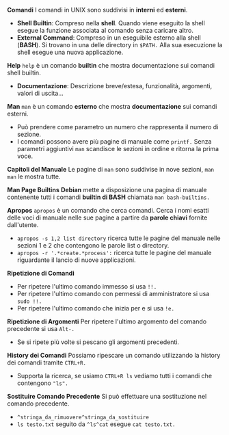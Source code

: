 **Comandi**
I comandi in UNIX sono suddivisi in **interni** ed **esterni**.
- **Shell Builtin**: Compreso nella **shell**. Quando viene eseguito la shell esegue la funzione associata al comando senza caricare altro.
- **External Command**: Compreso in un eseguibile esterno alla shell (**BASH**). Si trovano in una delle directory in `$PATH.` Alla sua esecuzione la shell esegue una nuova applicazione.

**Help**
`help` è un comando **builtin** che mostra documentazione sui comandi shell builtin.
- **Documentazione**: Descrizione breve/estesa, funzionalità, argomenti, valori di uscita...

**Man**
`man` è un comando **esterno** che mostra **documentazione** sui comandi esterni.
- Può prendere come parametro un numero che rappresenta il numero di sezione.
- I comandi possono avere più pagine di manuale come `printf.` Senza parametri aggiuntivi `man` scandisce le sezioni in ordine e ritorna la prima voce.

**Capitoli del Manuale**
Le pagine di `man` sono suddivise in nove sezioni, `man man` le mostra tutte.

**Man Page Builtins**
**Debian** mette a disposizione una pagina di manuale contenente tutti i comandi **builtin di BASH** chiamata `man bash-builtins.`

**Apropos**
`apropos` è un comando che cerca comandi. Cerca i nomi esatti delle voci di manuale nelle sue pagine a partire da **parole chiavi** fornite dall'utente.
- `apropos -s 1,2 list directory` ricerca tutte le pagine del manuale nelle sezioni 1 e 2 che contengono le parole list o directory.
- `apropos -r '.*create.*process':` ricerca tutte le pagine del manuale riguardante il lancio di nuove applicazioni.

**Ripetizione di Comandi**
- Per ripetere l'ultimo comando immesso si usa `!!.`
- Per ripetere l'ultimo comando con permessi di amministratore si usa `sudo !!.`
- Per ripetere l'ultimo comando che inizia per e si usa `!e.`

**Ripetizione di Argomenti**
Per ripetere l'ultimo argomento del comando precedente si usa `Alt-.`
- Se si ripete più volte si pescano gli argomenti precedenti.

**History dei Comandi**
Possiamo ripescare un comando utilizzando la history dei comandi tramite `CTRL+R.`
- Supporta la ricerca, se usiamo `CTRL+R ls` vediamo tutti i comandi che contengono `"ls".`

**Sostituire Comando Precedente**
Si può effettuare una sostituzione nel comando precedente.
- `^stringa_da_rimuovere^stringa_da_sostituire`
- `ls testo.txt` seguito da `^ls^cat` esegue `cat testo.txt.`